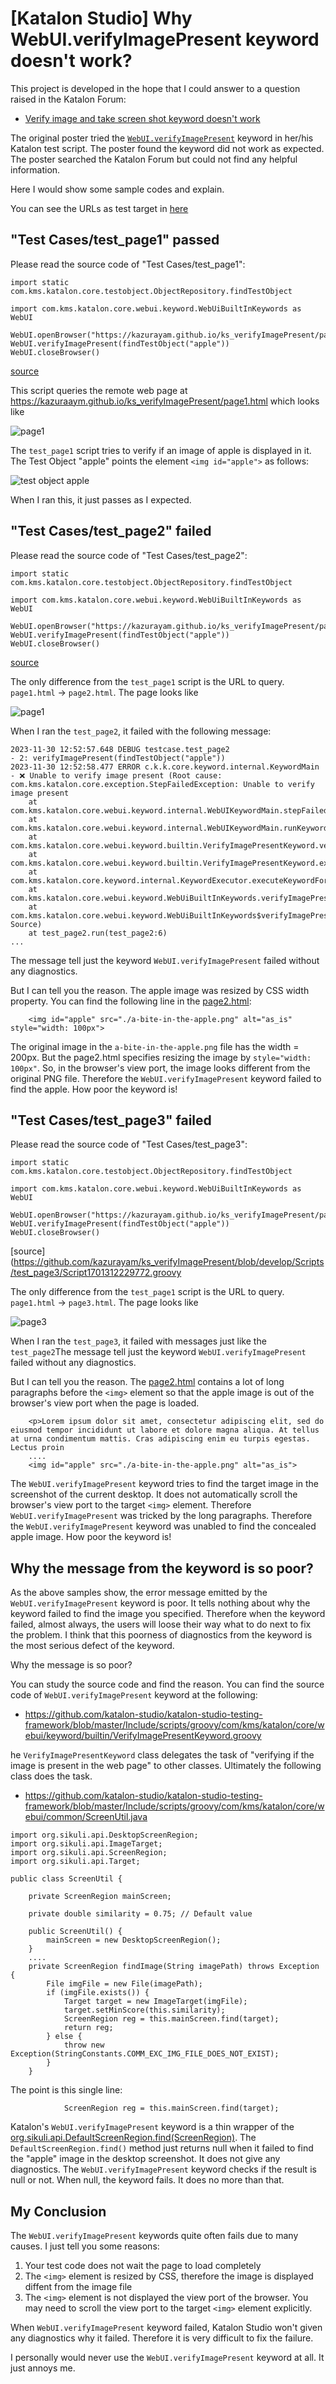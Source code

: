 # [Katalon Studio] Why WebUI.verifyImagePresent keyword doesn't work?

This project is developed in the hope that I could answer to a question raised in the Katalon Forum:

- [Verify image and take screen shot keyword doesn't work](https://forum.katalon.com/t/verify-image-and-take-screen-shot-keyword-doesnt-work/108573)

The original poster tried the [`WebUI.verifyImagePresent`](https://docs.katalon.com/docs/katalon-studio/keywords/keyword-description-in-katalon-studio/web-ui-keywords/webui-verify-image-present) keyword in her/his Katalon test script. The poster found the keyword did not work as expected. The poster searched the Katalon Forum but could not find any helpful information.

Here I would show some sample codes and explain.

You can see the URLs as test target in [here](https://kazurayam.github.io/ks_verifyImagePresent/)

## "Test Cases/test_page1" passed

Please read the source code of "Test Cases/test_page1":

```
import static com.kms.katalon.core.testobject.ObjectRepository.findTestObject

import com.kms.katalon.core.webui.keyword.WebUiBuiltInKeywords as WebUI

WebUI.openBrowser("https://kazurayam.github.io/ks_verifyImagePresent/page1.html")
WebUI.verifyImagePresent(findTestObject("apple"))
WebUI.closeBrowser()
```
[source](https://github.com/kazurayam/ks_verifyImagePresent/blob/develop/Scripts/test_page1/Script1701309121815.groovy)

This script queries the remote web page at https://kazuraaym.github.io/ks_verifyImagePresent/page1.html which looks like

![page1](https://kazurayam.github.io/ks_verifyImagePresent/image/page1.png)

The `test_page1` script tries to verify if an image of apple is displayed in it. The Test Object "apple" points the element `<img id="apple">` as follows:

![test object apple](https://kazurayam.github.io/ks_verifyImagePresent/image/test_object_apple.png)

When I ran this, it just passes as I expected.

## "Test Cases/test_page2" failed

Please read the source code of "Test Cases/test_page2":

```
import static com.kms.katalon.core.testobject.ObjectRepository.findTestObject

import com.kms.katalon.core.webui.keyword.WebUiBuiltInKeywords as WebUI

WebUI.openBrowser("https://kazurayam.github.io/ks_verifyImagePresent/page2.html")
WebUI.verifyImagePresent(findTestObject("apple"))
WebUI.closeBrowser()
```
[source](https://github.com/kazurayam/ks_verifyImagePresent/blob/develop/Scripts/test_page2/Script1701309170129.groovy)

The only difference from the `test_page1` script is the URL to query. `page1.html` -> `page2.html`. The page looks like

![page1](https://kazurayam.github.io/ks_verifyImagePresent/image/page2.png)

When I ran the `test_page2`, it failed with the following message:

```
2023-11-30 12:52:57.648 DEBUG testcase.test_page2                      - 2: verifyImagePresent(findTestObject("apple"))
2023-11-30 12:52:58.477 ERROR c.k.k.core.keyword.internal.KeywordMain  - ❌ Unable to verify image present (Root cause: com.kms.katalon.core.exception.StepFailedException: Unable to verify image present
	at com.kms.katalon.core.webui.keyword.internal.WebUIKeywordMain.stepFailed(WebUIKeywordMain.groovy:64)
	at com.kms.katalon.core.webui.keyword.internal.WebUIKeywordMain.runKeyword(WebUIKeywordMain.groovy:26)
	at com.kms.katalon.core.webui.keyword.builtin.VerifyImagePresentKeyword.verifyImagePresent(VerifyImagePresentKeyword.groovy:94)
	at com.kms.katalon.core.webui.keyword.builtin.VerifyImagePresentKeyword.execute(VerifyImagePresentKeyword.groovy:67)
	at com.kms.katalon.core.keyword.internal.KeywordExecutor.executeKeywordForPlatform(KeywordExecutor.groovy:74)
	at com.kms.katalon.core.webui.keyword.WebUiBuiltInKeywords.verifyImagePresent(WebUiBuiltInKeywords.groovy:2794)
	at com.kms.katalon.core.webui.keyword.WebUiBuiltInKeywords$verifyImagePresent$0.call(Unknown Source)
	at test_page2.run(test_page2:6)
...
```

The message tell just the keyword `WebUI.verifyImagePresent` failed without any diagnostics.

But I can tell you the reason. The apple image was resized by CSS width property. You can find the following line in the [page2.html](https://kazuraaym.github.io/ks_verifyImagePresent/page2.html):

```
    <img id="apple" src="./a-bite-in-the-apple.png" alt="as_is" style="width: 100px">
```

The original image in the `a-bite-in-the-apple.png` file has the width = 200px. But the page2.html specifies resizing the image by `style="width: 100px"`. So, in the browser's view port, the image looks different from the original PNG file. Therefore the `WebUI.verifyImagePresent` keyword failed to find the apple. How poor the keyword is!

## "Test Cases/test_page3" failed

Please read the source code of "Test Cases/test_page3":

```
import static com.kms.katalon.core.testobject.ObjectRepository.findTestObject

import com.kms.katalon.core.webui.keyword.WebUiBuiltInKeywords as WebUI

WebUI.openBrowser("https://kazurayam.github.io/ks_verifyImagePresent/page3.html")
WebUI.verifyImagePresent(findTestObject("apple"))
WebUI.closeBrowser()
```
[source](https://github.com/kazurayam/ks_verifyImagePresent/blob/develop/Scripts/test_page3/Script1701312229772.groovy

The only difference from the `test_page1` script is the URL to query. `page1.html` -> `page3.html`. The page looks like

![page3](https://kazurayam.github.io/ks_verifyImagePresent/image/page3.png)

When I ran the `test_page3`, it failed with messages just like the `test_page2`The message tell just the keyword `WebUI.verifyImagePresent` failed without any diagnostics.

But I can tell you the reason. The [page2.html](https://kazuraaym.github.io/ks_verifyImagePresent/page2.html) contains a lot of long paragraphs before the `<img>` element so that the apple image is out of the browser's view port when the page is loaded.

```
    <p>Lorem ipsum dolor sit amet, consectetur adipiscing elit, sed do eiusmod tempor incididunt ut labore et dolore magna aliqua. At tellus at urna condimentum mattis. Cras adipiscing enim eu turpis egestas. Lectus proin 
    ....
    <img id="apple" src="./a-bite-in-the-apple.png" alt="as_is">
```

The `WebUI.verifyImagePresent` keyword tries to find the target image in the screenshot of the current desktop. It does not automatically scroll the browser's view port to the target `<img>` element. Therefore `WebUI.verifyImagePresent` was tricked by the long paragraphs. Therefore the `WebUI.verifyImagePresent` keyword was unabled to find the concealed apple image. How poor the keyword is!

## Why the message from the keyword is so poor?

As the above samples show, the error message emitted by the `WebUI.verifyImagePresent` keyword is poor. It tells nothing about why the keyword failed to find the image you specified. Therefore when the keyword failed, almost always, the users will loose their way what to do next to fix the problem. I think that this poorness of diagnostics from the keyword is the most serious defect of the keyword.

Why the message is so poor?

You can study the source code and find the reason. You can find the source code of `WebUI.verifyImagePresent` keyword at the following:

- https://github.com/katalon-studio/katalon-studio-testing-framework/blob/master/Include/scripts/groovy/com/kms/katalon/core/webui/keyword/builtin/VerifyImagePresentKeyword.groovy

he `VerifyImagePresentKeyword` class delegates the task of "verifying if the image is present in the web page" to other classes. Ultimately the following class does the task.

- https://github.com/katalon-studio/katalon-studio-testing-framework/blob/master/Include/scripts/groovy/com/kms/katalon/core/webui/common/ScreenUtil.java

```
import org.sikuli.api.DesktopScreenRegion;
import org.sikuli.api.ImageTarget;
import org.sikuli.api.ScreenRegion;
import org.sikuli.api.Target;

public class ScreenUtil {

    private ScreenRegion mainScreen;
    
    private double similarity = 0.75; // Default value

    public ScreenUtil() {
        mainScreen = new DesktopScreenRegion();
    }
    ....
    private ScreenRegion findImage(String imagePath) throws Exception {
        File imgFile = new File(imagePath);
        if (imgFile.exists()) {
            Target target = new ImageTarget(imgFile);
            target.setMinScore(this.similarity);
            ScreenRegion reg = this.mainScreen.find(target);
            return reg;
        } else {
            throw new Exception(StringConstants.COMM_EXC_IMG_FILE_DOES_NOT_EXIST);
        }
    }
```

The point is this single line:
```
            ScreenRegion reg = this.mainScreen.find(target);
```

Katalon's `WebUI.verifyImagePresent` keyword is a thin wrapper of the [org.sikuli.api.DefaultScreenRegion.find(ScreenRegion)](https://javadox.com/org.sikuli/sikuli-api/1.0.2/org/sikuli/api/DefaultScreenRegion.html#find(org.sikuli.api.Target)). The `DefaultScreenRegion.find()` method just returns null when it failed to find the "apple" image in the desktop screenshot. It does not give any diagnostics. The `WebUI.verifyImagePresent` keyword checks if the result is null or not. When null, the keyword fails. It does no more than that.

## My Conclusion

The `WebUI.verifyImagePresent` keywords quite often fails due to many causes. I just tell you some reasons:

1. Your test code does not wait the page to load completely
2. The `<img>` element is resized by CSS, therefore the image is displayed diffent from the image file
3. The `<img>` element is not displayed the view port of the browser. You may need to scroll the view port to the target `<img>` element explicitly.

When `WebUI.verifyImagePresent` keyword failed, Katalon Studio won't given any diagnostics why it failed. Therefore it is very difficult to fix the failure.

I personally would never use the `WebUI.verifyImagePresent` keyword at all. It just annoys me.
